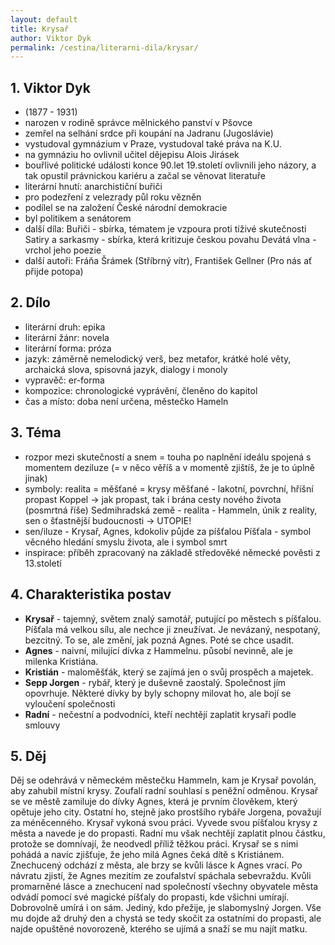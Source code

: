 ```yaml
---
layout: default
title: Krysař
author: Viktor Dyk
permalink: /cestina/literarni-dila/krysar/
---
```


## 1. Viktor Dyk

- (1877 - 1931)
- narozen v rodině správce mělnického panství v Pšovce
- zemřel na selhání srdce při koupání na Jadranu (Jugoslávie)
- vystudoval gymnázium v Praze, vystudoval také práva na K.U. 
- na gymnáziu ho ovlivnil učitel dějepisu Alois Jirásek
- bouřlivé politické události konce 90.let 19.století ovlivnili jeho názory, a tak opustil právnickou kariéru a začal se věnovat literatuře
- literární hnutí: anarchističní buřiči
- pro podezření z velezrady půl roku vězněn
- podílel se na založení České národní demokracie
- byl politikem a senátorem 
- další díla: Buřiči - sbírka, tématem je vzpoura proti tíživé skutečnosti
Satiry a sarkasmy - sbírka, která kritizuje českou povahu
Devátá vlna - vrchol jeho poezie
- další autoři: Fráňa Šrámek (Stříbrný vítr), František Gellner (Pro nás ať přijde potopa)

## 2. Dílo

- literární druh: epika
- literární žánr: novela
- literární forma: próza
- jazyk: záměrně nemelodický verš, bez metafor, krátké holé věty, archaická slova, spisovná jazyk, dialogy i monoly
- vypravěč: er-forma
- kompozice: chronologické vyprávění, členěno do kapitol
- čas a místo: doba není určena, městečko Hameln

## 3. Téma

- rozpor mezi skutečností a snem = touha po naplnění ideálu spojená s momentem deziluze (= v něco věříš a v momentě zjištíš, že je to úplně jinak)
- symboly: realita = měšťané = krysy
měšťané - lakotní, povrchní, hříšní
propast Koppel -> jak propast, tak i brána cesty nového života (posmrtná říše)
Sedmihradská země - realita - Hammeln, únik z reality, sen o šťastnější budoucnosti -> UTOPIE!
- sen/iluze - Krysař, Agnes, kdokoliv půjde za píšťalou
Píšťala - symbol věcného hledání smyslu života, ale i symbol smrt
- inspirace: příběh zpracovaný na základě středověké německé pověsti z 13.století

## 4. Charakteristika postav

- **Krysař** - tajemný, světem znalý samotář, putující po městech s píšťalou. Píšťala má velkou sílu, ale nechce ji zneužívat. Je nevázaný, nespotaný, bezcitný. To se, ale změní, jak pozná Agnes. Poté se chce usadit.
- **Agnes** - naivní, milující dívka z Hammelnu. působí nevinně, ale je milenka Kristiána.
- **Kristián** - maloměšťák, který se zajímá jen o svůj prospěch a majetek.
- **Sepp Jorgen** - rybář, který je duševně zaostalý. Společnost jím opovrhuje. Některé dívky by byly schopny milovat ho, ale bojí se vyloučení společnosti
- **Radní** - nečestní a podvodníci, kteří nechtějí zaplatit krysaři podle smlouvy

## 5. Děj

Děj se odehrává v německém městečku Hammeln, kam je Krysař povolán, aby zahubil místní krysy. Zoufalí radní souhlasí s peněžní odměnou. Krysař se ve městě zamiluje do dívky Agnes, která je prvním člověkem, který opětuje jeho city. Ostatní ho, stejně jako prostšího rybáře Jorgena, považují za méněcenného. Krysař vykoná svou práci. Vyvede svou píšťalou krysy z města a navede je do propasti. Radní mu však nechtějí zaplatit plnou částku, protože se domnívají, že neodvedl příliž těžkou práci. Krysař se s nimi pohádá a navíc zjišťuje, že jeho milá Agnes čeká dítě s Kristiánem. Znechucený odchází z města, ale brzy se kvůli lásce k Agnes vrací. Po návratu zjistí, že Agnes mezitím ze zoufalství spáchala sebevraždu. Kvůli promarněné lásce a znechucení nad společností všechny obyvatele města odvádí pomocí své magické píšťaly do propasti, kde všichni umírají. Dobrovolně umírá i on sám. Jediný, kdo přežije, je slabomyslný Jorgen. Vše mu dojde až druhý den a chystá se tedy skočit za ostatními do propasti, ale najde opuštěné novorozeně, kterého se ujímá a snaží se mu najít matku. 


